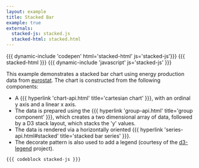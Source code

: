 ```yaml
---
layout: example
title: Stacked Bar
example: true
externals:
  stacked-js: stacked.js
  stacked-html: stacked.html
---
```


{{{ dynamic-include 'codepen' html='stacked-html' js='stacked-js'}}}
{{{ stacked-html }}}
{{{ dynamic-include 'javascript' js='stacked-js' }}}

This example demonstrates a stacked bar chart using energy production data from [eurostat](http://ec.europa.eu/eurostat/statistics-explained/index.php). The chart is constructed from the following components:

 - A {{{ hyperlink 'chart-api.html' title='cartesian chart' }}}, with an ordinal y axis and a linear x axis.
 - The data is prepared using the {{{ hyperlink 'group-api.html' title='group component' }}}, which creates a two dimensional array of data, followed by a D3 stack layout, which stacks the 'y' values.
 - The data is rendered via a horizontally oriented {{{ hyperlink 'series-api.html#stacked' title='stacked bar series' }}}.
 - The decorate pattern is also used to add a legend (courtesy of the [d3-legend](http://d3-legend.susielu.com) project).

```js
{{{ codeblock stacked-js }}}
```
